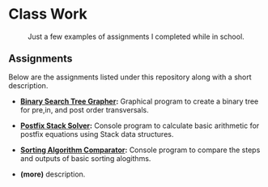 # Class Work
<p align="center">
Just a few examples of assignments I completed while in school.
</p>


<h3><b><big>Assignments</big></b></h3>
Below are the assignments listed under this repository along with a short description.


<ul><li><b><a href="https://github.com/xadamxk/Class-Work/tree/master/BinarySearchTreeGraphicApplication">Binary Search Tree Grapher</a>:</b> Graphical program to create a binary tree for pre,in, and post order transversals.</li></ul>
<ul><li><b><a href="https://github.com/xadamxk/Class-Work/tree/master/MyStackListConsoleApplication">Postfix Stack Solver</a>:</b> Console program to calculate basic arithmetic for postfix equations using Stack data structures.</li></ul>
<ul><li><b><a href ="https://github.com/xadamxk/Class-Work/tree/master/SortingApp">Sorting Algorithm Comparator</a>:</b> Console program to compare the steps and outputs of basic sorting alogithms.</li></ul>
<ul><li><b>(more)</b> description.</li></ul>

